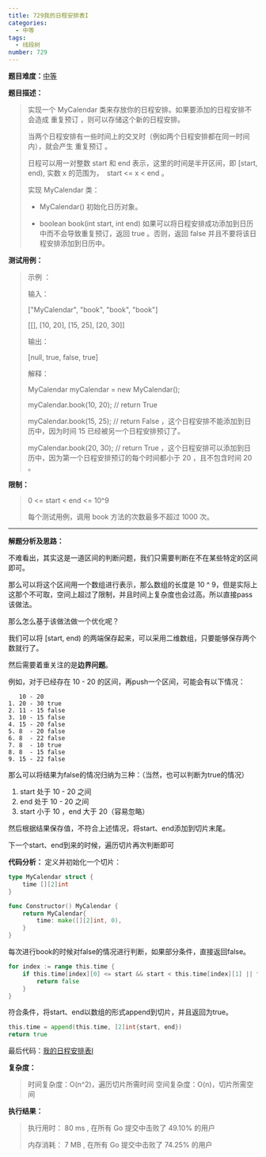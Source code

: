 ```yaml
---
title: 729我的日程安排表I
categories:
  - 中等
tags:
  - 线段树
number: 729
---
```


**题目难度：**[中等](https://leetcode.cn/problems/my-calendar-i/)

**题目描述：**

> 实现一个 MyCalendar 类来存放你的日程安排。如果要添加的日程安排不会造成 重复预订 ，则可以存储这个新的日程安排。
>
> 当两个日程安排有一些时间上的交叉时（例如两个日程安排都在同一时间内），就会产生 重复预订 。
> 
> 日程可以用一对整数 start 和 end 表示，这里的时间是半开区间，即 [start, end), 实数 x 的范围为，  start <= x < end 。
>
> 实现 MyCalendar 类：
> 
> - MyCalendar() 初始化日历对象。
> 
> - boolean book(int start, int end) 如果可以将日程安排成功添加到日历中而不会导致重复预订，返回 true 。否则，返回 false 并且不要将该日程安排添加到日历中。


**测试用例：**

> 示例 ：
>
> 输入：
> 
> ["MyCalendar", "book", "book", "book"]
>
> [[], [10, 20], [15, 25], [20, 30]]
>
> 输出：
>
> [null, true, false, true]
>
> 解释：
>
> MyCalendar myCalendar = new MyCalendar();
>
> myCalendar.book(10, 20); // return True
>
> myCalendar.book(15, 25); // return False ，这个日程安排不能添加到日历中，因为时间 15 已经被另一个日程安排预订了。
>
> myCalendar.book(20, 30); // return True ，这个日程安排可以添加到日历中，因为第一个日程安排预订的每个时间都小于 20 ，且不包含时间 20 。


**限制：**
> 0 <= start < end <= 10^9
> 
> 每个测试用例，调用 book 方法的次数最多不超过 1000 次。

---

**解题分析及思路：**

不难看出，其实这是一道区间的判断问题，我们只需要判断在不在某些特定的区间即可。


那么可以将这个区间用一个数组进行表示，那么数组的长度是 10 ^ 9，但是实际上这那个不可取，空间上超过了限制，并且时间上复杂度也会过高。所以直接pass该做法。

那么怎么基于该做法做一个优化呢？

我们可以将 [start, end) 的两端保存起来，可以采用二维数组，只要能够保存两个数就行了。

然后需要着重关注的是**边界问题**。

例如，对于已经存在 10 - 20 的区间，再push一个区间，可能会有以下情况：

```
   10 - 20
1. 20 - 30 true
2. 11 - 15 false
3. 10 - 15 false
4. 15 - 20 false
5. 8  - 20 false
6. 8  - 22 false
7. 8  - 10 true
8. 8  - 15 false
9. 15 - 22 false
```

那么可以将结果为false的情况归纳为三种：（当然，也可以判断为true的情况）
1. start 处于 10 - 20 之间
2. end 处于 10 - 20 之间
3. start 小于 10 ，end 大于 20（容易忽略）

然后根据结果保存值，不符合上述情况，将start、end添加到切片末尾。

下一个start、end到来的时候，遍历切片再次判断即可

**代码分析：**
定义并初始化一个切片：
```go
type MyCalendar struct {
    time [][2]int
}

func Constructor() MyCalendar {
    return MyCalendar{
        time: make([][2]int, 0),
    }
}
```

每次进行book的时候对false的情况进行判断，如果部分条件，直接返回false。
```go
for index := range this.time {
    if this.time[index][0] <= start && start < this.time[index][1] || this.time[index][0] < end && end < this.time[index][1] || start <= this.time[index][0] && this.time[index][1] <= end {
        return false
    }
}
```
符合条件，将start、end以数组的形式append到切片，并且返回为true。
```go
this.time = append(this.time, [2]int{start, end})
return true
```


最后代码：[我的日程安排表I](https://github.com/lomtom/algorithm-go/blob/main/leetcode/729我的日程安排表I_test.go)

**复杂度：**
> 时间复杂度：O(n^2)，遍历切片所需时间
> 空间复杂度：O(n)，切片所需空间

**执行结果：**
> 执行用时： 80 ms , 在所有 Go 提交中击败了 49.10% 的用户
> 
> 内存消耗： 7 MB , 在所有 Go 提交中击败了 74.25% 的用户

